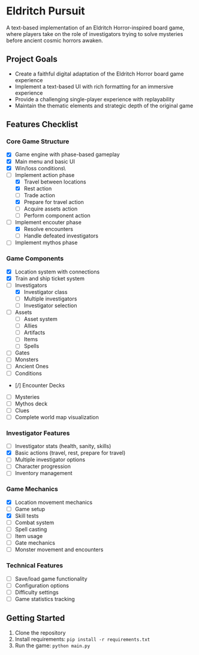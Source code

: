 # Eldritch Pursuit

A text-based implementation of an Eldritch Horror-inspired board game, where players take on the role of investigators trying to solve mysteries before ancient cosmic horrors awaken.

## Project Goals

- Create a faithful digital adaptation of the Eldritch Horror board game experience
- Implement a text-based UI with rich formatting for an immersive experience
- Provide a challenging single-player experience with replayability
- Maintain the thematic elements and strategic depth of the original game

## Features Checklist

### Core Game Structure

- [x] Game engine with phase-based gameplay
- [x] Main menu and basic UI
- [x] Win/loss conditions\
- [ ] Implement action phase
  - [x] Travel between locations
  - [x] Rest action
  - [ ] Trade action
  - [x] Prepare for travel action
  - [ ] Acquire assets action
  - [ ] Perform component action
- [ ] Implement encouter phase
  - [x] Resolve encounters
  - [ ] Handle defeated investigators
- [ ] Implement mythos phase

### Game Components

- [x] Location system with connections
- [x] Train and ship ticket system
- [ ] Investigators
  - [x] Investigator class
  - [ ] Multiple investigators
  - [ ] Investigator selection
- [ ] Assets
  - [ ] Asset system
  - [ ] Allies
  - [ ] Artifacts
  - [ ] Items
  - [ ] Spells
- [ ] Gates
- [ ] Monsters
- [ ] Ancient Ones
- [ ] Conditions
- [/] Encounter Decks
- [ ] Mysteries
- [ ] Mythos deck
- [ ] Clues
- [ ] Complete world map visualization

### Investigator Features

- [ ] Investigator stats (health, sanity, skills)
- [x] Basic actions (travel, rest, prepare for travel)
- [ ] Multiple investigator options
- [ ] Character progression
- [ ] Inventory management

### Game Mechanics

- [x] Location movement mechanics
- [ ] Game setup
- [x] Skill tests
- [ ] Combat system
- [ ] Spell casting
- [ ] Item usage
- [ ] Gate mechanics
- [ ] Monster movement and encounters

### Technical Features

- [ ] Save/load game functionality
- [ ] Configuration options
- [ ] Difficulty settings
- [ ] Game statistics tracking

## Getting Started

1. Clone the repository
2. Install requirements: `pip install -r requirements.txt`
3. Run the game: `python main.py`
